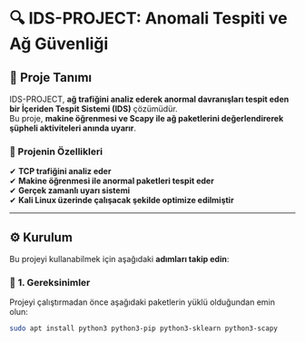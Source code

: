 # 🔍 **IDS-PROJECT: Anomali Tespiti ve Ağ Güvenliği**  

## 📌 **Proje Tanımı**  
IDS-PROJECT, **ağ trafiğini analiz ederek anormal davranışları tespit eden bir İçeriden Tespit Sistemi (IDS)** çözümüdür.  
Bu proje, **makine öğrenmesi ve Scapy ile ağ paketlerini değerlendirerek şüpheli aktiviteleri anında uyarır**.  

### **🚀 Projenin Özellikleri**  
✔ **TCP trafiğini analiz eder**  
✔ **Makine öğrenmesi ile anormal paketleri tespit eder**  
✔ **Gerçek zamanlı uyarı sistemi**  
✔ **Kali Linux üzerinde çalışacak şekilde optimize edilmiştir**  

---

## ⚙ **Kurulum**  
Bu projeyi kullanabilmek için aşağıdaki **adımları takip edin**:  

### 🔹 **1. Gereksinimler**  
Projeyi çalıştırmadan önce aşağıdaki paketlerin yüklü olduğundan emin olun:  
```bash
sudo apt install python3 python3-pip python3-sklearn python3-scapy
